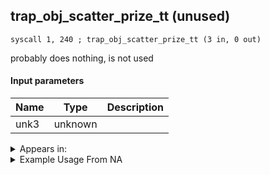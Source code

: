 ## trap_obj_scatter_prize_tt (unused)

`syscall 1, 240 ; trap_obj_scatter_prize_tt (3 in, 0 out)`

probably does nothing, is not used

#### Input parameters
| Name | Type | Description
|------|------|------------
| unk3   | unknown   | 




<details>
	<summary>Appears in:</summary>

</details>

<details>
	<summary>Example Usage From NA</summary>
```

```
</details>

